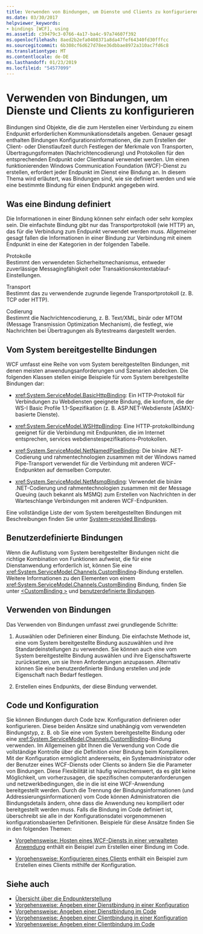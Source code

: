 ```yaml
---
title: Verwenden von Bindungen, um Dienste und Clients zu konfigurieren
ms.date: 03/30/2017
helpviewer_keywords:
- bindings [WCF], using
ms.assetid: c39479c3-0766-4a17-ba4c-97a74607f392
ms.openlocfilehash: 8aed2b2efa0408371a8da47fef64340fd30fffcc
ms.sourcegitcommit: 6b308cf6d627d78ee36dbbae8972a310ac7fd6c8
ms.translationtype: MT
ms.contentlocale: de-DE
ms.lasthandoff: 01/23/2019
ms.locfileid: "54577099"
---
```

# <a name="using-bindings-to-configure-services-and-clients"></a>Verwenden von Bindungen, um Dienste und Clients zu konfigurieren
Bindungen sind Objekte, die die zum Herstellen einer Verbindung zu einem Endpunkt erforderlichen Kommunikationsdetails angeben. Genauer gesagt enthalten Bindungen Konfigurationsinformationen, die zum Erstellen der Client- oder Dienstlaufzeit durch Festlegen der Merkmale von Transporten, Übertragungsformaten (Nachrichtencodierung) und Protokollen für den entsprechenden Endpunkt oder Clientkanal verwendet werden. Um einen funktionierenden Windows Communication Foundation (WCF)-Dienst zu erstellen, erfordert jeder Endpunkt im Dienst eine Bindung an. In diesem Thema wird erläutert, was Bindungen sind, wie sie definiert werden und wie eine bestimmte Bindung für einen Endpunkt angegeben wird.  
  
## <a name="what-a-binding-defines"></a>Was eine Bindung definiert  
 Die Informationen in einer Bindung können sehr einfach oder sehr komplex sein. Die einfachste Bindung gibt nur das Transportprotokoll (wie HTTP) an, das für die Verbindung zum Endpunkt verwendet werden muss. Allgemeiner gesagt fallen die Informationen in einer Bindung zur Verbindung mit einem Endpunkt in eine der Kategorien in der folgenden Tabelle.  
  
 Protokolle  
 Bestimmt den verwendeten Sicherheitsmechanismus, entweder zuverlässige Messagingfähigkeit oder Transaktionskontextablauf-Einstellungen.  
  
 Transport  
 Bestimmt das zu verwendende zugrunde liegende Transportprotokoll (z. B. TCP oder HTTP).  
  
 Codierung  
 Bestimmt die Nachrichtencodierung, z. B. Text/XML, binär oder MTOM (Message Transmission Optimization Mechanism), die festlegt, wie Nachrichten bei Übertragungen als Bytestreams dargestellt werden.  
  
## <a name="system-provided-bindings"></a>Vom System bereitgestellte Bindungen  
 WCF umfasst eine Reihe von vom System bereitgestellten Bindungen, mit denen meisten anwendungsanforderungen und Szenarien abdecken. Die folgenden Klassen stellen einige Beispiele für vom System bereitgestellte Bindungen dar:  
  
-   <xref:System.ServiceModel.BasicHttpBinding>: Ein HTTP-Protokoll für Verbindungen zu Webdiensten geeignete Bindung, die konform, die der WS-I Basic Profile 1.1-Spezifikation (z. B. ASP.NET-Webdienste [ASMX]-basierte Dienste).  
  
-   <xref:System.ServiceModel.WSHttpBinding>: Eine HTTP-protokollbindung geeignet für die Verbindung mit Endpunkten, die im Internet entsprechen, services webdienstespezifikations-Protokollen.  
  
-   <xref:System.ServiceModel.NetNamedPipeBinding>: Die binäre .NET-Codierung und rahmentechnologien zusammen mit der Windows named Pipe-Transport verwendet für die Verbindung mit anderen WCF-Endpunkten auf demselben Computer.  
  
-   <xref:System.ServiceModel.NetMsmqBinding>: Verwendet die binäre .NET-Codierung und rahmentechnologien zusammen mit der Message Queuing (auch bekannt als MSMQ) zum Erstellen von Nachrichten in der Warteschlange Verbindungen mit anderen WCF-Endpunkten.  
  
 Eine vollständige Liste der vom System bereitgestellten Bindungen mit Beschreibungen finden Sie unter [System-provided Bindings](../../../docs/framework/wcf/system-provided-bindings.md).  
  
## <a name="custom-bindings"></a>Benutzerdefinierte Bindungen  
 Wenn die Auflistung vom System bereitgestellter Bindungen nicht die richtige Kombination von Funktionen aufweist, die für eine Dienstanwendung erforderlich ist, können Sie eine <xref:System.ServiceModel.Channels.CustomBinding>-Bindung erstellen. Weitere Informationen zu den Elementen von einem <xref:System.ServiceModel.Channels.CustomBinding> Bindung, finden Sie unter [ \<CustomBinding >](../../../docs/framework/configure-apps/file-schema/wcf/custombinding.md) und [benutzerdefinierte Bindungen](../../../docs/framework/wcf/extending/custom-bindings.md).  
  
## <a name="using-bindings"></a>Verwenden von Bindungen  
 Das Verwenden von Bindungen umfasst zwei grundlegende Schritte:  
  
1.  Auswählen oder Definieren einer Bindung. Die einfachste Methode ist, eine vom System bereitgestellte Bindung auszuwählen und ihre Standardeinstellungen zu verwenden. Sie können auch eine vom System bereitgestellte Bindung auswählen und ihre Eigenschaftswerte zurücksetzen, um sie Ihren Anforderungen anzupassen. Alternativ können Sie eine benutzerdefinierte Bindung erstellen und jede Eigenschaft nach Bedarf festlegen.  
  
2.  Erstellen eines Endpunkts, der diese Bindung verwendet.  
  
## <a name="code-and-configuration"></a>Code und Konfiguration  
 Sie können Bindungen durch Code bzw. Konfiguration definieren oder konfigurieren. Diese beiden Ansätze sind unabhängig vom verwendeten Bindungstyp, z. B. ob Sie eine vom System bereitgestellte Bindung oder eine <xref:System.ServiceModel.Channels.CustomBinding>-Bindung verwenden. Im Allgemeinen gibt Ihnen die Verwendung von Code die vollständige Kontrolle über die Definition einer Bindung beim Kompilieren. Mit der Konfiguration ermöglicht andererseits, ein Systemadministrator oder der Benutzer eines WCF-Diensts oder Clients so ändern Sie die Parameter von Bindungen. Diese Flexibilität ist häufig wünschenswert, da es gibt keine Möglichkeit, um vorherzusagen, die spezifischen computeranforderungen und netzwerkbedingungen, die in die ist eine WCF-Anwendung bereitgestellt werden. Durch die Trennung der Bindungsinformationen (und Addressierungsinformationen) vom Code können Administratoren die Bindungsdetails ändern, ohne dass die Anwendung neu kompiliert oder bereitgestellt werden muss. Falls die Bindung im Code definiert ist, überschreibt sie alle in der Konfigurationsdatei vorgenommenen konfigurationsbasierten Definitionen. Beispiele für diese Ansätze finden Sie in den folgenden Themen:  
  
-   [Vorgehensweise: Hosten eines WCF-Diensts in einer verwalteten Anwendung](../../../docs/framework/wcf/how-to-host-a-wcf-service-in-a-managed-application.md) enthält ein Beispiel zum Erstellen einer Bindung im Code.  
  
-   [Vorgehensweise: Konfigurieren eines Clients](../../../docs/framework/wcf/how-to-configure-a-basic-wcf-client.md) enthält ein Beispiel zum Erstellen eines Clients mithilfe der Konfiguration.  
  
## <a name="see-also"></a>Siehe auch
- [Übersicht über die Endpunkterstellung](../../../docs/framework/wcf/endpoint-creation-overview.md)
- [Vorgehensweise: Angeben einer Dienstbindung in einer Konfiguration](../../../docs/framework/wcf/how-to-specify-a-service-binding-in-configuration.md)
- [Vorgehensweise: Angeben einer Dienstbindung im Code](../../../docs/framework/wcf/how-to-specify-a-service-binding-in-code.md)
- [Vorgehensweise: Angeben einer Clientbindung in einer Konfiguration](../../../docs/framework/wcf/how-to-specify-a-client-binding-in-configuration.md)
- [Vorgehensweise: Angeben einer Clientbindung im Code](../../../docs/framework/wcf/how-to-specify-a-client-binding-in-code.md)
